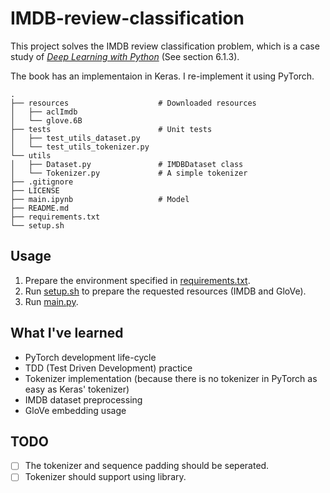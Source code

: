 # IMDB-review-classification

This project solves the IMDB review classification problem, which is a case study of [*Deep Learning with Python*](https://www.manning.com/books/deep-learning-with-python) (See section 6.1.3).

The book has an implementaion in Keras. I re-implement it using PyTorch. 

```text
.
├── resources                    # Downloaded resources
│   ├── aclImdb
│   └── glove.6B
├── tests                        # Unit tests
│   ├── test_utils_dataset.py
│   └── test_utils_tokenizer.py
└── utils
│   ├── Dataset.py               # IMDBDataset class
│   └── Tokenizer.py             # A simple tokenizer
├── .gitignore
├── LICENSE
├── main.ipynb                   # Model
├── README.md
├── requirements.txt
└── setup.sh
```

## Usage

1. Prepare the environment specified in [requirements.txt](./requirements.txt).
2. Run [setup.sh](./setup.sh) to prepare the requested resources (IMDB and GloVe).
3. Run [main.py](main.py).

## What I've learned

* PyTorch development life-cycle
* TDD (Test Driven Development) practice
* Tokenizer implementation (because there is no tokenizer in PyTorch as easy as Keras' tokenizer)
* IMDB dataset preprocessing
* GloVe embedding usage

## TODO

- [ ] The tokenizer and sequence padding should be seperated.
- [ ] Tokenizer should support using library.